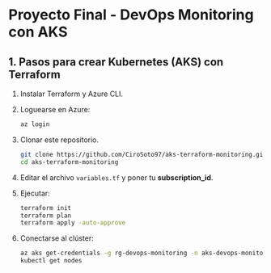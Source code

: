 # Proyecto Final - DevOps Monitoring con AKS

## 1. Pasos para crear Kubernetes (AKS) con Terraform
1. Instalar Terraform y Azure CLI.
2. Loguearse en Azure:
   ```bash
   az login
   ```

3. Clonar este repositorio.
   ```bash
   git clone https://github.com/CiroSoto97/aks-terraform-monitoring.git
   cd aks-terraform-monitoring
   ```

4. Editar el archivo `variables.tf` y poner tu **subscription_id**.

5. Ejecutar:
   ```bash
   terraform init
   terraform plan
   terraform apply -auto-approve
   ```

6. Conectarse al clúster:
   ```bash
   az aks get-credentials -g rg-devops-monitoring -n aks-devops-monitoring
   kubectl get nodes
   ```
